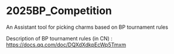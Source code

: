 # 2025BP_Competition
An Assistant tool for picking charms based on BP tournament rules 


Description of BP tournament rules (in CN) : https://docs.qq.com/doc/DQXdXdkpEcWp5Tmxm
